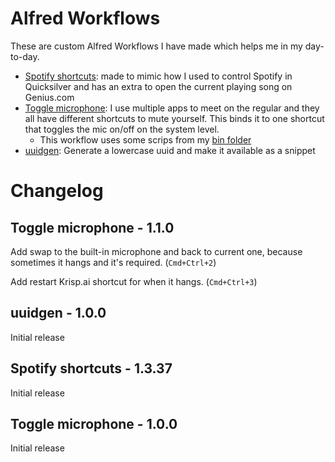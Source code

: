 Alfred Workflows
================

These are custom Alfred Workflows I have made which helps me in my day-to-day.

- [Spotify shortcuts]: made to mimic how I used to control Spotify in
  Quicksilver and has an extra to open the current playing song on Genius.com
- [Toggle microphone]: I use multiple apps to meet on the regular and they all
  have different shortcuts to mute yourself. This binds it to one shortcut
  that toggles the mic on/off on the system level.
  - This workflow uses some scrips from my [bin folder]
- [uuidgen]: Generate a lowercase uuid and make it available as a snippet

[Spotify shortcuts]: ./Spotify%20keyboard%20shortcuts.alfredworkflow
[Toggle microphone]: ./Toggle%20mute%20mic.alfredworkflow
[uuidgen]: ./uuidgen.alfredworkflow
[bin folder]: https://github.com/gaqzi/conf/tree/master/bin

# Changelog

## Toggle microphone - 1.1.0

Add swap to the built-in microphone and back to current 
one, because sometimes it hangs and it's required. (`Cmd+Ctrl+2`)

Add restart Krisp.ai shortcut for when it hangs. (`Cmd+Ctrl+3`)

## uuidgen - 1.0.0
Initial release

## Spotify shortcuts - 1.3.37
Initial release

## Toggle microphone - 1.0.0
Initial release
